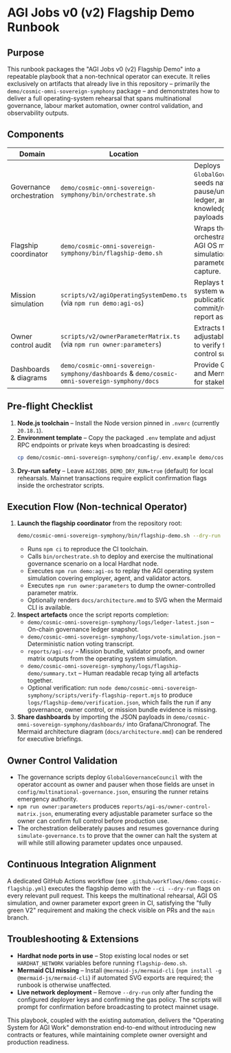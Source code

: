 # AGI Jobs v0 (v2) Flagship Demo Runbook

## Purpose

This runbook packages the "AGI Jobs v0 (v2) Flagship Demo" into a repeatable
playbook that a non-technical operator can execute. It relies exclusively on
artifacts that already live in this repository – primarily the
`demo/cosmic-omni-sovereign-symphony` package – and demonstrates how to deliver a
full operating-system rehearsal that spans multinational governance, labour
market automation, owner control validation, and observability outputs.

## Components

| Domain | Location | Notes |
| --- | --- | --- |
| Governance orchestration | `demo/cosmic-omni-sovereign-symphony/bin/orchestrate.sh` | Deploys `GlobalGovernanceCouncil`, seeds nations, exercises pause/unpause, exports ledger, and builds knowledge graph payloads. |
| Flagship coordinator | `demo/cosmic-omni-sovereign-symphony/bin/flagship-demo.sh` | Wraps the governance orchestration with the AGI OS mission simulation and owner parameter matrix capture. |
| Mission simulation | `scripts/v2/agiOperatingSystemDemo.ts` (via `npm run demo:agi-os`) | Replays the operating system workflow with job publication, validator commit/reveal, and report assembly. |
| Owner control audit | `scripts/v2/ownerParameterMatrix.ts` (via `npm run owner:parameters`) | Extracts the live adjustable parameter set to verify full owner control surfaces. |
| Dashboards & diagrams | `demo/cosmic-omni-sovereign-symphony/dashboards` & `demo/cosmic-omni-sovereign-symphony/docs` | Provide Grafana JSON and Mermaid diagrams for stakeholder briefings. |

## Pre-flight Checklist

1. **Node.js toolchain** – Install the Node version pinned in `.nvmrc` (currently
   `20.18.1`).
2. **Environment template** – Copy the packaged `.env` template and adjust RPC
   endpoints or private keys when broadcasting is desired:
   ```bash
   cp demo/cosmic-omni-sovereign-symphony/config/.env.example demo/cosmic-omni-sovereign-symphony/.env
   ```
3. **Dry-run safety** – Leave `AGIJOBS_DEMO_DRY_RUN=true` (default) for local
   rehearsals. Mainnet transactions require explicit confirmation flags inside
   the orchestrator scripts.

## Execution Flow (Non-technical Operator)

1. **Launch the flagship coordinator** from the repository root:
   ```bash
   demo/cosmic-omni-sovereign-symphony/bin/flagship-demo.sh --dry-run
   ```
   - Runs `npm ci` to reproduce the CI toolchain.
   - Calls `bin/orchestrate.sh` to deploy and exercise the multinational
     governance scenario on a local Hardhat node.
   - Executes `npm run demo:agi-os` to replay the AGI operating system
     simulation covering employer, agent, and validator actors.
   - Executes `npm run owner:parameters` to dump the owner-controlled parameter
     matrix.
   - Optionally renders `docs/architecture.mmd` to SVG when the Mermaid CLI is
     available.
2. **Inspect artefacts** once the script reports completion:
   - `demo/cosmic-omni-sovereign-symphony/logs/ledger-latest.json` – On-chain
     governance ledger snapshot.
   - `demo/cosmic-omni-sovereign-symphony/logs/vote-simulation.json` – Deterministic
     nation voting transcript.
   - `reports/agi-os/` – Mission bundle, validator proofs, and owner matrix
     outputs from the operating system simulation.
   - `demo/cosmic-omni-sovereign-symphony/logs/flagship-demo/summary.txt` – Human
     readable recap tying all artefacts together.
   - Optional verification: run
     `node demo/cosmic-omni-sovereign-symphony/scripts/verify-flagship-report.mjs`
     to produce `logs/flagship-demo/verification.json`, which fails the run if
     any governance, owner control, or mission bundle evidence is missing.
3. **Share dashboards** by importing the JSON payloads in
   `demo/cosmic-omni-sovereign-symphony/dashboards/` into Grafana/Chronograf. The
   Mermaid architecture diagram (`docs/architecture.mmd`) can be rendered for
   executive briefings.

## Owner Control Validation

- The governance scripts deploy `GlobalGovernanceCouncil` with the operator
  account as owner and pauser when those fields are unset in
  `config/multinational-governance.json`, ensuring the runner retains emergency
  authority.
- `npm run owner:parameters` produces
  `reports/agi-os/owner-control-matrix.json`, enumerating every adjustable
  parameter surface so the owner can confirm full control before production use.
- The orchestration deliberately pauses and resumes governance during
  `simulate-governance.ts` to prove that the owner can halt the system at will
  while still allowing parameter updates once unpaused.

## Continuous Integration Alignment

A dedicated GitHub Actions workflow (see
`.github/workflows/demo-cosmic-flagship.yml`) executes the flagship demo with the
`--ci --dry-run` flags on every relevant pull request. This keeps the
multinational rehearsal, AGI OS simulation, and owner parameter export green in
CI, satisfying the "fully green V2" requirement and making the check visible on
PRs and the `main` branch.

## Troubleshooting & Extensions

- **Hardhat node ports in use** – Stop existing local nodes or set
  `HARDHAT_NETWORK` variables before running `flagship-demo.sh`.
- **Mermaid CLI missing** – Install `@mermaid-js/mermaid-cli` (`npm install -g
  @mermaid-js/mermaid-cli`) if automated SVG exports are required; the runbook is
  otherwise unaffected.
- **Live network deployment** – Remove `--dry-run` only after funding the
  configured deployer keys and confirming the gas policy. The scripts will prompt
  for confirmation before broadcasting to protect mainnet usage.

This playbook, coupled with the existing automation, delivers the "Operating
System for AGI Work" demonstration end-to-end without introducing new contracts
or features, while maintaining complete owner oversight and production readiness.
